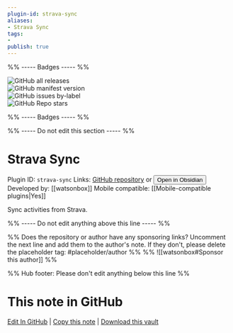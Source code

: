 ```yaml
---
plugin-id: strava-sync
aliases:
- Strava Sync
tags: 
- 
publish: true
---
```


%% ----- Badges ----- %%

![GitHub all releases](https://img.shields.io/github/downloads/watsonbox/obsidian-strava-sync/total?color=573E7A&logo=github&style=for-the-badge)   
![GitHub manifest version](https://img.shields.io/github/manifest-json/v/watsonbox/obsidian-strava-sync?color=573E7A&logo=github&style=for-the-badge)   
![GitHub issues by-label](https://img.shields.io/github/issues/watsonbox/obsidian-strava-sync/help%20wanted?color=573E7A&logo=github&style=for-the-badge)   
![GitHub Repo stars](https://img.shields.io/github/stars/watsonbox/obsidian-strava-sync?color=573E7A&logo=github&style=for-the-badge)

%% ----- Badges ----- %%

%% ----- Do not edit this section ----- %%

# Strava Sync

Plugin ID: `strava-sync`
Links: [GitHub repository](https://github.com/watsonbox/obsidian-strava-sync) or [<button id=HH>Open in Obsidian</button>](obsidian://show-plugin?id=strava-sync)
Developed by: [[watsonbox]]
Mobile compatible: [[Mobile-compatible plugins|Yes]]

Sync activities from Strava.

%% ----- Do not edit anything above this line ----- %% 

%% Does the repository or author have any sponsoring links? Uncomment the next line and add them to the author's note. If they don't, please delete the placeholder tag: #placeholder/author %%
%% ![[watsonbox#Sponsor this author]] %%

%% Hub footer: Please don't edit anything below this line %%

# This note in GitHub

<span class="git-footer">[Edit In GitHub](https://github.dev/obsidian-community/obsidian-hub/blob/main/02%20-%20Community%20Expansions/02.05%20All%20Community%20Expansions/Plugins/strava-sync.md "git-hub-edit-note") | [Copy this note](https://raw.githubusercontent.com/obsidian-community/obsidian-hub/main/02%20-%20Community%20Expansions/02.05%20All%20Community%20Expansions/Plugins/strava-sync.md "git-hub-copy-note") | [Download this vault](https://github.com/obsidian-community/obsidian-hub/archive/refs/heads/main.zip "git-hub-download-vault") </span>
